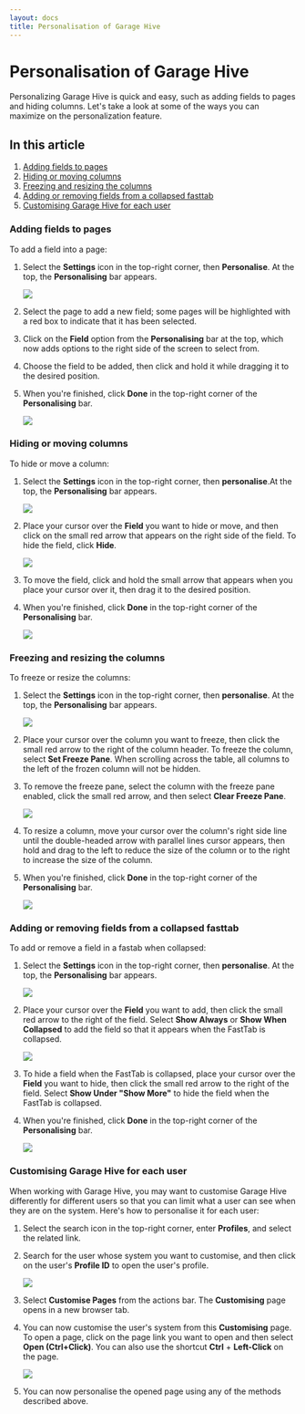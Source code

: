 ```yaml
---
layout: docs
title: Personalisation of Garage Hive
---
```


# Personalisation of Garage Hive
Personalizing Garage Hive is quick and easy, such as adding fields to pages and hiding columns. Let's take a look at some of the ways you can maximize on the personalization feature.

## In this article
1. [Adding fields to pages](#adding-fields-to-pages)
2. [Hiding or moving columns](#hiding-or-moving-columns)
3. [Freezing and resizing the columns](#freezing-and-resizing-the-columns)
4. [Adding or removing fields from a collapsed fasttab](#adding-or-removing-fields-from-a-collapsed-fasttab)
5. [Customising Garage Hive for each user](#customizing-garage-hive-for-each-user)


### Adding fields to pages
To add a field into a page:
1. Select the **Settings** icon in the top-right corner, then **Personalise**. At the top, the **Personalising** bar appears.
   
   ![](media/garagehive-personalising-garage-hive1.png)

2. Select the page to add a new field; some pages will be highlighted with a red box to indicate that it has been selected.
3. Click on the **Field** option from the **Personalising** bar at the top, which now adds options to the right side of the screen to select from. 
4. Choose the field to be added, then click and hold it while dragging it to the desired position.
5. When you're finished, click **Done** in the top-right corner of the **Personalising** bar.

   ![](media/garagehive-personalising-garage-hive2.gif)
     

### Hiding or moving columns
To hide or move a column:
1. Select the **Settings** icon in the top-right corner, then **personalise**.At the top, the **Personalising** bar appears.

   ![](media/garagehive-personalising-garage-hive1.png)

2. Place your cursor over the **Field** you want to hide or move, and then click on the small red arrow that appears on the right side of the field. To hide the field, click **Hide**.

   ![](media/garagehive-personalising-garage-hive3.gif)

3. To move the field, click and hold the small arrow that appears when you place your cursor over it, then drag it to the desired position.
4. When you're finished, click **Done** in the top-right corner of the **Personalising** bar.

   ![](media/garagehive-personalising-garage-hive4.gif)


### Freezing and resizing the columns
To freeze or resize the columns:
1. Select the **Settings** icon in the top-right corner, then **personalise**. At the top, the **Personalising** bar appears.

   ![](media/garagehive-personalising-garage-hive1.png)

2. Place your cursor over the column you want to freeze, then click the small red arrow to the right of the column header. To freeze the column, select **Set Freeze Pane**. When scrolling across the table, all columns to the left of the frozen column will not be hidden.
3. To remove the freeze pane, select the column with the freeze pane enabled, click the small red arrow, and then select **Clear Freeze Pane**.

   ![](media/garagehive-personalising-garage-hive5.gif)

4. To resize a column, move your cursor over the column's right side line until the double-headed arrow with parallel lines cursor appears, then hold and drag to the left to reduce the size of the column or to the right to increase the size of the column.
5. When you're finished, click **Done** in the top-right corner of the **Personalising** bar.

   ![](media/garagehive-personalising-garage-hive6.gif)


### Adding or removing fields from a collapsed fasttab
To add or remove a field in a fastab when collapsed:
1. Select the **Settings** icon in the top-right corner, then **personalise**. At the top, the **Personalising** bar appears.

   ![](media/garagehive-personalising-garage-hive1.png)

2. Place your cursor over the **Field** you want to add, then click the small red arrow to the right of the field. Select **Show Always**  or **Show When Collapsed** to add the field so that it appears when the FastTab is collapsed.

   ![](media/garagehive-personalising-garage-hive7.gif)

3. To hide a field when the FastTab is collapsed, place your cursor over the **Field** you want to hide, then click the small red arrow to the right of the field. Select **Show Under "Show More"** to hide the field when the FastTab is collapsed.
4. When you're finished, click **Done** in the top-right corner of the **Personalising** bar.

   ![](media/garagehive-personalising-garage-hive8.gif)


### Customising Garage Hive for each user
When working with Garage Hive, you may want to customise Garage Hive differently for different users so that you can limit what a user can see when they are on the system. Here's how to personalise it for each user:
1. Select the search icon in the top-right corner, enter **Profiles**, and select the related link.
2. Search for the user whose system you want to customise, and then click on the user's **Profile ID** to open the user's profile.

   ![](media/garagehive-personalising-garage-hive9.gif)

3. Select **Customise Pages** from the actions bar. The **Customising** page opens in a new browser tab.
4. You can now customise the user's system from this **Customising** page. To open a page, click on the page link you want to open and then select **Open (Ctrl+Click)**. You can also use the shortcut **Ctrl** + **Left-Click** on the page.

   ![](media/garagehive-personalising-garage-hive10.gif)

5. You can now personalise the opened page using any of the methods described above.
